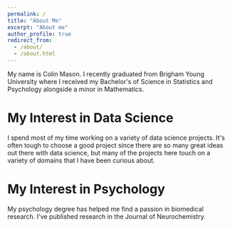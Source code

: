 ```yaml
---
permalink: /
title: "About Me"
excerpt: "About me"
author_profile: true
redirect_from: 
  - /about/
  - /about.html
---
```


My name is Colin Mason. I recently graduated from Brigham Young University where I received my Bachelor's of Science in Statistics and Psychology alongside a minor in Mathematics. 

My Interest in Data Science
======
I spend most of my time working on a variety of data science projects. It's often tough to choose a good project since there are so many great ideas out there with data science, but many of the projects here touch on a variety of domains that I have been curious about. 


My Interest in Psychology
======
My psychology degree has helped me find a passion in biomedical research. I've published research in the Journal of Neurochemistry. 